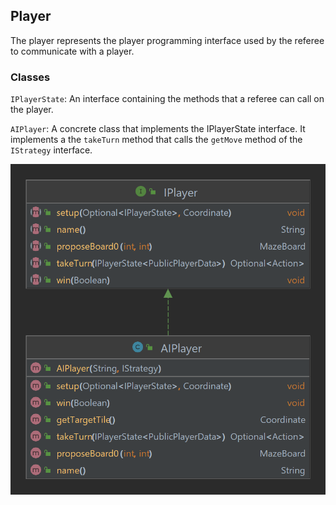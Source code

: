 ## Player

The player represents the player programming interface used by the referee to communicate with a player.

### Classes

`IPlayerState`: An interface containing the methods that a referee can call on the player.

`AIPlayer`: A concrete class that implements the IPlayerState interface. It implements a
the `takeTurn` method that calls the `getMove` method of the `IStrategy` interface.

![img.png](PlayerDiagram.png)